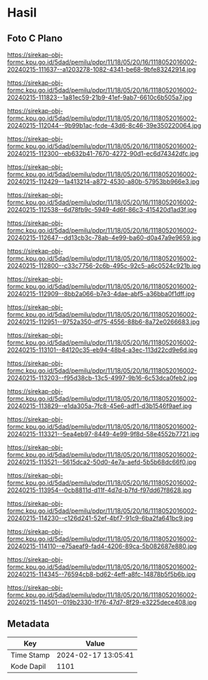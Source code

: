 # Hasil

## Foto C Plano

https://sirekap-obj-formc.kpu.go.id/5dad/pemilu/pdpr/11/18/05/20/16/1118052016002-20240215-111637--a1203278-1082-4341-be68-9bfe83242914.jpg

https://sirekap-obj-formc.kpu.go.id/5dad/pemilu/pdpr/11/18/05/20/16/1118052016002-20240215-111823--1a81ec59-21b9-41ef-9ab7-6610c6b505a7.jpg

https://sirekap-obj-formc.kpu.go.id/5dad/pemilu/pdpr/11/18/05/20/16/1118052016002-20240215-112044--9b99b1ac-fcde-43d6-8c46-39e350220064.jpg

https://sirekap-obj-formc.kpu.go.id/5dad/pemilu/pdpr/11/18/05/20/16/1118052016002-20240215-112300--eb632b41-7670-4272-90d1-ec6d74342dfc.jpg

https://sirekap-obj-formc.kpu.go.id/5dad/pemilu/pdpr/11/18/05/20/16/1118052016002-20240215-112429--1a413214-a872-4530-a80b-57953bb966e3.jpg

https://sirekap-obj-formc.kpu.go.id/5dad/pemilu/pdpr/11/18/05/20/16/1118052016002-20240215-112538--6d78fb9c-5949-4d6f-86c3-415420d1ad3f.jpg

https://sirekap-obj-formc.kpu.go.id/5dad/pemilu/pdpr/11/18/05/20/16/1118052016002-20240215-112647--dd13cb3c-78ab-4e99-ba60-d0a47a9e9659.jpg

https://sirekap-obj-formc.kpu.go.id/5dad/pemilu/pdpr/11/18/05/20/16/1118052016002-20240215-112800--c33c7756-2c6b-495c-92c5-a6c0524c921b.jpg

https://sirekap-obj-formc.kpu.go.id/5dad/pemilu/pdpr/11/18/05/20/16/1118052016002-20240215-112909--8bb2a066-b7e3-4dae-abf5-a36bba0f1dff.jpg

https://sirekap-obj-formc.kpu.go.id/5dad/pemilu/pdpr/11/18/05/20/16/1118052016002-20240215-112951--9752a350-df75-4556-88b6-8a72e0266683.jpg

https://sirekap-obj-formc.kpu.go.id/5dad/pemilu/pdpr/11/18/05/20/16/1118052016002-20240215-113101--84120c35-eb94-48b4-a3ec-113d22cd9e6d.jpg

https://sirekap-obj-formc.kpu.go.id/5dad/pemilu/pdpr/11/18/05/20/16/1118052016002-20240215-113203--f95d38cb-13c5-4997-9b16-6c53dca0feb2.jpg

https://sirekap-obj-formc.kpu.go.id/5dad/pemilu/pdpr/11/18/05/20/16/1118052016002-20240215-113829--e1da305a-7fc8-45e6-adf1-d3b1546f9aef.jpg

https://sirekap-obj-formc.kpu.go.id/5dad/pemilu/pdpr/11/18/05/20/16/1118052016002-20240215-113321--5ea4eb97-8449-4e99-9f8d-58e4552b7721.jpg

https://sirekap-obj-formc.kpu.go.id/5dad/pemilu/pdpr/11/18/05/20/16/1118052016002-20240215-113521--5615dca2-50d0-4e7a-aefd-5b5b68dc66f0.jpg

https://sirekap-obj-formc.kpu.go.id/5dad/pemilu/pdpr/11/18/05/20/16/1118052016002-20240215-113954--0cb8811d-d11f-4d7d-b7fd-f97dd67f8628.jpg

https://sirekap-obj-formc.kpu.go.id/5dad/pemilu/pdpr/11/18/05/20/16/1118052016002-20240215-114230--c126d241-52ef-4bf7-91c9-6ba2fa641bc9.jpg

https://sirekap-obj-formc.kpu.go.id/5dad/pemilu/pdpr/11/18/05/20/16/1118052016002-20240215-114110--e75aeaf9-fad4-4206-89ca-5b082687e880.jpg

https://sirekap-obj-formc.kpu.go.id/5dad/pemilu/pdpr/11/18/05/20/16/1118052016002-20240215-114345--76594cb8-bd62-4eff-a8fc-14878b5f5b6b.jpg

https://sirekap-obj-formc.kpu.go.id/5dad/pemilu/pdpr/11/18/05/20/16/1118052016002-20240215-114501--019b2330-1f76-47d7-8f29-e3225dece408.jpg


## Metadata

| Key        | Value               |
| ---------- | ------------------- |
| Time Stamp | 2024-02-17 13:05:41 |
| Kode Dapil | 1101                |



